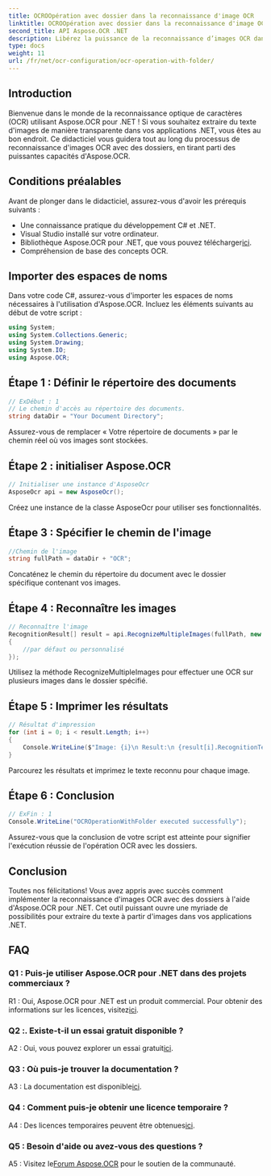 ```yaml
---
title: OCROOpération avec dossier dans la reconnaissance d'image OCR
linktitle: OCROOpération avec dossier dans la reconnaissance d'image OCR
second_title: API Aspose.OCR .NET
description: Libérez la puissance de la reconnaissance d’images OCR dans .NET avec Aspose.OCR. Extrayez facilement le texte des images.
type: docs
weight: 11
url: /fr/net/ocr-configuration/ocr-operation-with-folder/
---
```

## Introduction

Bienvenue dans le monde de la reconnaissance optique de caractères (OCR) utilisant Aspose.OCR pour .NET ! Si vous souhaitez extraire du texte d'images de manière transparente dans vos applications .NET, vous êtes au bon endroit. Ce didacticiel vous guidera tout au long du processus de reconnaissance d'images OCR avec des dossiers, en tirant parti des puissantes capacités d'Aspose.OCR.

## Conditions préalables

Avant de plonger dans le didacticiel, assurez-vous d'avoir les prérequis suivants :

- Une connaissance pratique du développement C# et .NET.
- Visual Studio installé sur votre ordinateur.
-  Bibliothèque Aspose.OCR pour .NET, que vous pouvez télécharger[ici](https://releases.aspose.com/ocr/net/).
- Compréhension de base des concepts OCR.

## Importer des espaces de noms

Dans votre code C#, assurez-vous d'importer les espaces de noms nécessaires à l'utilisation d'Aspose.OCR. Incluez les éléments suivants au début de votre script :

```csharp
using System;
using System.Collections.Generic;
using System.Drawing;
using System.IO;
using Aspose.OCR;
```

## Étape 1 : Définir le répertoire des documents

```csharp
// ExDébut : 1
// Le chemin d'accès au répertoire des documents.
string dataDir = "Your Document Directory";
```

Assurez-vous de remplacer « Votre répertoire de documents » par le chemin réel où vos images sont stockées.

## Étape 2 : initialiser Aspose.OCR

```csharp
// Initialiser une instance d'AsposeOcr
AsposeOcr api = new AsposeOcr();
```

Créez une instance de la classe AsposeOcr pour utiliser ses fonctionnalités.

## Étape 3 : Spécifier le chemin de l'image

```csharp
//Chemin de l'image
string fullPath = dataDir + "OCR";
```

Concaténez le chemin du répertoire du document avec le dossier spécifique contenant vos images.

## Étape 4 : Reconnaître les images

```csharp
// Reconnaître l'image
RecognitionResult[] result = api.RecognizeMultipleImages(fullPath, new RecognitionSettings
{
    //par défaut ou personnalisé
});
```

Utilisez la méthode RecognizeMultipleImages pour effectuer une OCR sur plusieurs images dans le dossier spécifié.

## Étape 5 : Imprimer les résultats

```csharp
// Résultat d'impression
for (int i = 0; i < result.Length; i++)
{
    Console.WriteLine($"Image: {i}\n Result:\n {result[i].RecognitionText}");
}
```

Parcourez les résultats et imprimez le texte reconnu pour chaque image.

## Étape 6 : Conclusion

```csharp
// ExFin : 1
Console.WriteLine("OCROperationWithFolder executed successfully");
```

Assurez-vous que la conclusion de votre script est atteinte pour signifier l'exécution réussie de l'opération OCR avec les dossiers.

## Conclusion

Toutes nos félicitations! Vous avez appris avec succès comment implémenter la reconnaissance d'images OCR avec des dossiers à l'aide d'Aspose.OCR pour .NET. Cet outil puissant ouvre une myriade de possibilités pour extraire du texte à partir d'images dans vos applications .NET.

## FAQ

### Q1 : Puis-je utiliser Aspose.OCR pour .NET dans des projets commerciaux ?

 R1 : Oui, Aspose.OCR pour .NET est un produit commercial. Pour obtenir des informations sur les licences, visitez[ici](https://purchase.aspose.com/buy).

### Q2 :. Existe-t-il un essai gratuit disponible ?

 A2 : Oui, vous pouvez explorer un essai gratuit[ici](https://releases.aspose.com/).

### Q3 : Où puis-je trouver la documentation ?

 A3 : La documentation est disponible[ici](https://reference.aspose.com/ocr/net/).

### Q4 : Comment puis-je obtenir une licence temporaire ?

 A4 : Des licences temporaires peuvent être obtenues[ici](https://purchase.aspose.com/temporary-license/).

### Q5 : Besoin d'aide ou avez-vous des questions ?

 A5 : Visitez le[Forum Aspose.OCR](https://forum.aspose.com/c/ocr/16) pour le soutien de la communauté.